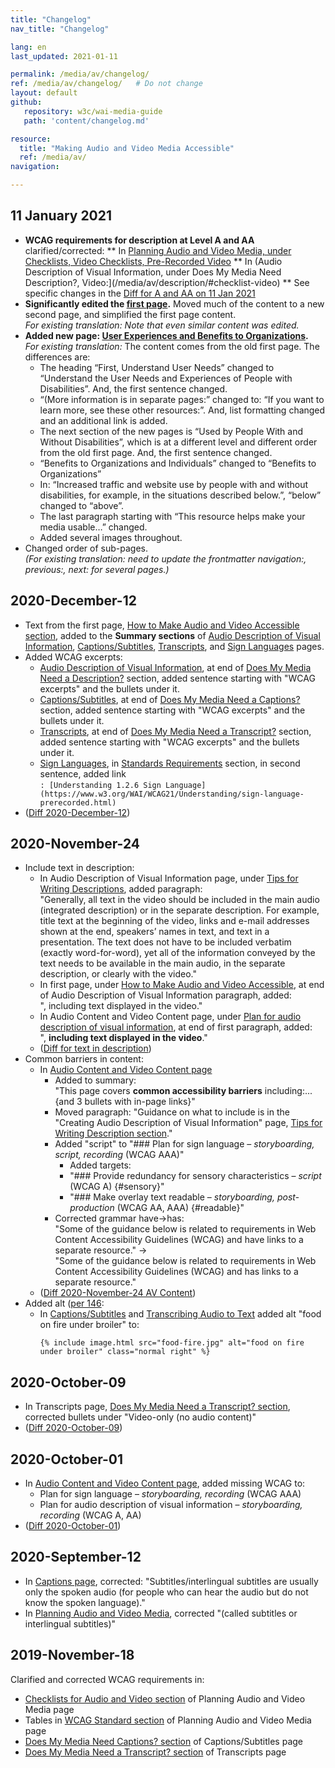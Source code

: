 ```yaml
---
title: "Changelog"
nav_title: "Changelog"

lang: en
last_updated: 2021-01-11

permalink: /media/av/changelog/
ref: /media/av/changelog/   # Do not change
layout: default
github:
   repository: w3c/wai-media-guide
   path: 'content/changelog.md'

resource:
  title: "Making Audio and Video Media Accessible"
  ref: /media/av/
navigation:

---
```


## 11 January 2021

* **WCAG requirements for description at Level A and AA** clarified/corrected:
** In [Planning Audio and Video Media, under Checklists, Video Checklists, Pre-Recorded Video](/media/av/planning/#checklist-vp)
** In (Audio Description of Visual Information, under Does My Media Need Description?, Video:](/media/av/description/#checklist-video)
** See specific changes in the [Diff for A and AA on 11 Jan 2021](https://github.com/w3c/wai-media-guide/pull/156/files)
* **Significantly edited the [first page](/media/av/).** Moved much of the content to a new second page, and simplified the first page content.<br>_For existing translation: Note that even similar content was edited._
* **Added new page: [User Experiences and Benefits to Organizations](/media/av/users-orgs).** <br>_For existing translation:_ The content comes from the old first page. The differences are:
  * The heading “First, Understand User Needs” changed to “Understand the User Needs and Experiences of People with Disabilities”. And, the first sentence changed.
  * “(More information is in separate pages:” changed to: “If you want to learn more, see these other resources:”. And, list formatting changed and an additional link is added.
  * The next section of the new pages is “Used by People With and Without Disabilities”, which is at a different level and different order from the old first page. And, the first sentence changed.
  * “Benefits to Organizations and Individuals” changed to “Benefits to Organizations”
  * In: “Increased traffic and website use by people with and without disabilities, for example, in the situations described below.”, “below” changed to “above”.
  * The last paragraph starting with “This resource helps make your media usable…” changed.
  * Added several images throughout.
* Changed order of sub-pages.<br>_(For existing translation: need to update the frontmatter navigation:, previous:, next: for several pages.)_

## 2020-December-12

* Text from the first page, [How to Make Audio and Video Accessible section](/media/av/#how-to-make-audio-and-video-accessible), added to the **Summary sections** of [Audio Description of Visual Information](/media/av/description/), [Captions/Subtitles](/media/av/captions/), [Transcripts](/media/av/transcripts/), and [Sign Languages](/media/av/sign-languages/) pages.
* Added WCAG excerpts:
  * [Audio Description of Visual Information](/media/av/description/), at end of [Does My Media Need a Description?](/media/av/description/#checklist) section, added sentence starting with "WCAG excerpts" and the bullets under it.
  * [Captions/Subtitles](/media/av/captions/), at end of [Does My Media Need a Captions?](/media/av/captions/#checklist) section, added sentence starting with "WCAG excerpts" and the bullets under it.
  * [Transcripts](/media/av/transcripts/), at end of [Does My Media Need a Transcript?](/media/av/transcripts/#checklist) section, added sentence starting with "WCAG excerpts" and the bullets under it.
  * [Sign Languages](/media/av/sign-languages/), in [Standards Requirements](/media/av/sign-languages/#standards-requirements) section, in second sentence, added link<br> ```: [Understanding 1.2.6 Sign Language](https://www.w3.org/WAI/WCAG21/Understanding/sign-language-prerecorded.html)```
* ([Diff 2020-December-12](https://github.com/w3c/wai-media-guide/pull/148/files))

## 2020-November-24

* Include text in description:
  * In Audio Description of Visual Information page, under [Tips for Writing Descriptions](https://www.w3.org/WAI/media/av/description/#writing), added paragraph:<br>"Generally, all text in the video should be included in the main audio (integrated description) or in the separate description. For example, title text at the beginning of the video, links and e-mail addresses shown at the end, speakers’ names in text, and text in a presentation. The text does not have to be included verbatim (exactly word-for-word), yet all of the information conveyed by the text needs to be available in the main audio, in the separate description, or clearly with the video."
  * In first page, under [How to Make Audio and Video Accessible](https://www.w3.org/WAI/media/av/#how-to-make-audio-and-video-accessible), at end of Audio Description of Visual Information paragraph, added:<br>", including text displayed in the video."
  * In Audio Content and Video Content page, under [Plan for audio description of visual information](https://www.w3.org/WAI/media/av/av-content/#plan-description), at end of first paragraph, added:<br>", **including text displayed in the video**."
  * ([Diff for text in description](https://github.com/w3c/wai-media-guide/pull/126/files))
* Common barriers in content:
  * In [Audio Content and Video Content page](https://www.w3.org/WAI/media/av/av-content/)
    * Added to summary:<br>"This page covers **common accessibility barriers** including:...<br>{and 3 bullets with in-page links}"
    * Moved paragraph: "Guidance on what to include is in the "Creating Audio Description of Visual Information" page, [Tips for Writing Description section](/media/av/description/#writing)."
    * Added "script" to "### Plan for sign language – _storyboarding, script, recording_ (WCAG AAA)"
      * Added targets:
      * "### Provide redundancy for sensory characteristics – _script_ (WCAG A)  {#sensory}"
      * "### Make overlay text readable – _storyboarding, post-production_ (WCAG AA, AAA) {#readable}"
    * Corrected grammar have->has:<br>"Some of the guidance below is related to requirements in Web Content Accessibility Guidelines (WCAG) and have links to a separate resource." -><br>"Some of the guidance below is related to requirements in Web Content Accessibility Guidelines (WCAG) and has links to a separate resource."
  * ([Diff 2020-November-24 AV Content](https://github.com/w3c/wai-media-guide/pull/127/files))
* Added alt ([per 146](https://github.com/w3c/wai-media-guide/issues/146):
  * In [Captions/Subtitles](https://www.w3.org/WAI/media/av/captions/) and [Transcribing Audio to Text](https://www.w3.org/WAI/media/av/transcribing/) added alt "food on fire under broiler" to:
    ```
    {% include image.html src="food-fire.jpg" alt="food on fire under broiler" class="normal right" %}
      ```

## 2020-October-09

* In Transcripts page, [Does My Media Need a Transcript? section](https://www.w3.org/WAI/media/av/transcripts/#checklist), corrected bullets under "Video-only (no audio content)"
* ([Diff 2020-October-09](https://github.com/w3c/wai-media-guide/pull/128/files))

## 2020-October-01

* In [Audio Content and Video Content page](https://www.w3.org/WAI/media/av/av-content/), added missing WCAG to:
   * Plan for sign language – _storyboarding, recording_ (WCAG AAA)
   * Plan for audio description of visual information – _storyboarding, recording_  (WCAG A, AA)
* ([Diff 2020-October-01](https://github.com/w3c/wai-media-guide/commit/77727ef8d05f3fee95b6150164d837465cb8cb8c))

## 2020-September-12

* In [Captions page](https://www.w3.org/WAI/media/av/captions/#captions-and-subtitles), corrected: "Subtitles/interlingual subtitles are usually only the spoken audio (for people who can hear the audio but do not know the spoken language)."
* In [Planning Audio and Video Media](https://www.w3.org/WAI/media/av/planning/), corrected "(called subtitles or interlingual subtitles)"

## 2019-November-18

Clarified and corrected WCAG requirements in:
* [Checklists for Audio and Video section](/media/av/planning/#checklist) of Planning Audio and Video Media page 
* Tables in [WCAG Standard section](/media/av/planning/#wcag-standard) of Planning Audio and Video Media page 
* [Does My Media Need Captions? section](/media/av/captions/#checklist) of Captions/Subtitles page
* [Does My Media Need a Transcript? section](/media/av/transcripts/#checklist) of Transcripts page
